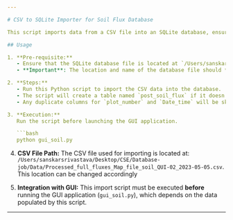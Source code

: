 ```yaml
---

# CSV to SQLite Importer for Soil Flux Database

This script imports data from a CSV file into an SQLite database, ensuring that duplicate columns for `plot_number` and `Date_time` are handled appropriately. Before running the main GUI application (`gui_soil.py`), this script **must be executed** to ensure the database is properly populated.

## Usage

1. **Pre-requisite:**
   - Ensure that the SQLite database file is located at `/Users/sanskarsrivastava/Desktop/CSE/Database-job/post_soil_flux.db`.   This location can be changed accordingly
   - **Important**: The location and name of the database file should **never change**. This is crucial for the seamless integration between the importer script and the `gui_soil.py` application.

2. **Steps:**
   - Run this Python script to import the CSV data into the database.
   - The script will create a table named `post_soil_flux` if it doesn't already exist.
   - Any duplicate columns for `plot_number` and `Date_time` will be skipped to avoid conflicts.

3. **Execution:**
   Run the script before launching the GUI application.

   ```bash
   python gui_soil.py
   ```

4. **CSV File Path:**
   The CSV file used for importing is located at:
   `/Users/sanskarsrivastava/Desktop/CSE/Database-job/Data/Processed_full_fluxes_Map_file_soil_QUI-02_2023-05-05.csv`.   This location can be changed accordingly

5. **Integration with GUI:**
   This import script must be executed **before** running the GUI application (`gui_soil.py`), which depends on the data populated by this script.

---
```

